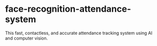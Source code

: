 # face-recognition-attendance-system
This fast, contactless, and accurate attendance tracking system using AI and computer vision.
